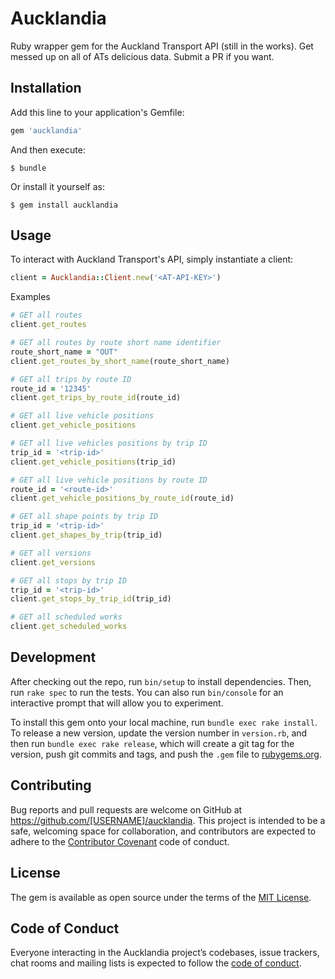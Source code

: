 # Aucklandia

Ruby wrapper gem for the Auckland Transport API (still in the works). Get messed up on all of ATs delicious data. Submit a PR if you want.

## Installation

Add this line to your application's Gemfile:

```ruby
gem 'aucklandia'
```

And then execute:

    $ bundle

Or install it yourself as:

    $ gem install aucklandia

## Usage

To interact with Auckland Transport's API, simply instantiate a client:

```ruby
client = Aucklandia::Client.new('<AT-API-KEY>')
```

Examples

```ruby
# GET all routes
client.get_routes

# GET all routes by route short name identifier
route_short_name = "OUT"
client.get_routes_by_short_name(route_short_name)

# GET all trips by route ID
route_id = '12345'
client.get_trips_by_route_id(route_id)

# GET all live vehicle positions
client.get_vehicle_positions

# GET all live vehicles positions by trip ID
trip_id = '<trip-id>'
client.get_vehicle_positions(trip_id)

# GET all live vehicle positions by route ID
route_id = '<route-id>'
client.get_vehicle_positions_by_route_id(route_id)

# GET all shape points by trip ID
trip_id = '<trip-id>'
client.get_shapes_by_trip(trip_id)

# GET all versions
client.get_versions

# GET all stops by trip ID
trip_id = '<trip-id>'
client.get_stops_by_trip_id(trip_id)

# GET all scheduled works
client.get_scheduled_works
```

## Development

After checking out the repo, run `bin/setup` to install dependencies. Then, run `rake spec` to run the tests. You can also run `bin/console` for an interactive prompt that will allow you to experiment.

To install this gem onto your local machine, run `bundle exec rake install`. To release a new version, update the version number in `version.rb`, and then run `bundle exec rake release`, which will create a git tag for the version, push git commits and tags, and push the `.gem` file to [rubygems.org](https://rubygems.org).

## Contributing

Bug reports and pull requests are welcome on GitHub at https://github.com/[USERNAME]/aucklandia. This project is intended to be a safe, welcoming space for collaboration, and contributors are expected to adhere to the [Contributor Covenant](http://contributor-covenant.org) code of conduct.

## License

The gem is available as open source under the terms of the [MIT License](https://opensource.org/licenses/MIT).

## Code of Conduct

Everyone interacting in the Aucklandia project’s codebases, issue trackers, chat rooms and mailing lists is expected to follow the [code of conduct](https://github.com/[USERNAME]/aucklandia/blob/master/CODE_OF_CONDUCT.md).
